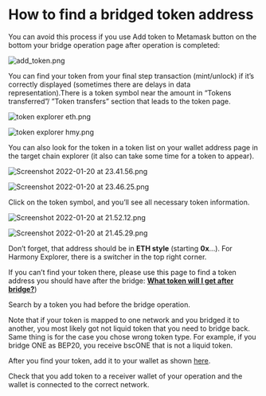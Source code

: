 # How to find a bridged token address

You can avoid this process if you use Add token to Metamask button on the bottom your bridge operation page after operation is completed:

![add\_token.png](../../../../.gitbook/assets/add\_token.png)

You can find your token from your final step transaction (mint/unlock) if it’s correctly displayed (sometimes there are delays in data representation).There is a token symbol near the amount in “Tokens transferred”/ ”Token transfers” section that leads to the token page.

![token explorer eth.png](../../../../.gitbook/assets/token\_explorer\_eth.png)

![token explorer hmy.png](../../../../.gitbook/assets/token\_explorer\_hmy.png)

You can also look for the token in a token list on your wallet address page in the target chain explorer (it also can take some time for a token to appear).

![Screenshot 2022-01-20 at 23.41.56.png](../../../../.gitbook/assets/Screenshot\_2022-01-20\_at\_23.41.56.png)

![Screenshot 2022-01-20 at 23.46.25.png](../../../../.gitbook/assets/Screenshot\_2022-01-20\_at\_23.46.25.png)

Click on the token symbol, and you’ll see all necessary token information.

![Screenshot 2022-01-20 at 21.52.12.png](../../../../.gitbook/assets/Screenshot\_2022-01-20\_at\_21.52.12.png)

![Screenshot 2022-01-20 at 21.45.29.png](../../../../.gitbook/assets/Screenshot\_2022-01-20\_at\_21.45.29.png)

Don’t forget, that address should be in **ETH style** (starting **0x**...). For Harmony Explorer, there is a switcher in the top right corner.

If you can’t find your token there, please use this page to find a token address you should have after the bridge: [**What token will I get after bridge?**](what-token-will-i-get-after-bridge.md))

Search by a token you had before the bridge operation.

Note that if your token is mapped to one network and you bridged it to another, you most likely got not liquid token that you need to bridge back. Same thing is for the case you chose wrong token type. For example, if you bridge ONE as BEP20, you receive bscONE that is not a liquid token.

After you find your token, add it to your wallet as shown [here](https://docs.harmony.one/home/general/horizon-bridge/adding-tokens).

Check that you add token to a receiver wallet of your operation and the wallet is connected to the correct network.
